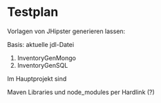 Testplan
========

Vorlagen von JHipster generieren lassen:

Basis: aktuelle jdl-Datei

1. InventoryGenMongo
2. InventoryGenSQL

Im Hauptprojekt sind 


Maven Libraries und node_modules per Hardlink (?)